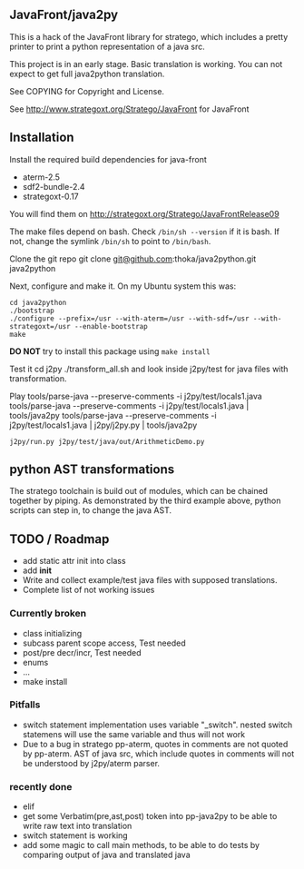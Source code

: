 ## JavaFront/java2py

This is a hack of the JavaFront library for stratego, which
includes a pretty printer to print a python representation of a java src.

This project is in an early stage. Basic translation is working.
You can not expect to get full java2python translation.

See COPYING for Copyright and License.

See http://www.strategoxt.org/Stratego/JavaFront for JavaFront
 
## Installation

Install the required build dependencies for java-front

- aterm-2.5
- sdf2-bundle-2.4
- strategoxt-0.17 

You will find them on http://strategoxt.org/Stratego/JavaFrontRelease09

The make files depend on bash. Check `/bin/sh --version`
if it is bash. If not, change the symlink  `/bin/sh` to point to `/bin/bash`.

Clone the git repo
    git clone git@github.com:thoka/java2python.git java2python

Next, configure and make it. 
On my Ubuntu system this was:

    cd java2python
    ./bootstrap
    ./configure --prefix=/usr --with-aterm=/usr --with-sdf=/usr --with-strategoxt=/usr --enable-bootstrap
    make

__DO NOT__ try to install this package using `make install` 

Test it
   cd j2py
   ./transform_all.sh
and look inside j2py/test for java files with transformation.
   

Play
    tools/parse-java --preserve-comments -i j2py/test/locals1.java
    tools/parse-java --preserve-comments -i j2py/test/locals1.java | tools/java2py
    tools/parse-java --preserve-comments -i j2py/test/locals1.java | j2py/j2py.py | tools/java2py

    j2py/run.py j2py/test/java/out/ArithmeticDemo.py
    
## python AST transformations

The stratego toolchain is build out of modules, which can be chained together by piping.
As demonstrated by the third example above, python scripts can step in, to change the java AST.
   
## TODO / Roadmap

- add static attr init into class
- add __init__
- Write and collect example/test java files with supposed translations.
- Complete list of not working issues

### Currently broken
 
- class initializing
- subcass parent scope access,  Test needed
- post/pre decr/incr, Test needed
- enums
- ...
- make install
 
### Pitfalls

- switch statement implementation uses variable "_switch". 
  nested switch statemens will use the same variable and thus will not work
- Due to a bug in stratego pp-aterm, quotes in comments are not quoted by pp-aterm.
  AST of java src, which include quotes in comments will not be understood by j2py/aterm parser.
  
### recently done

- elif 
- get some Verbatim(pre,ast,post) token into pp-java2py to be able to write raw text into translation
- switch statement is working
- add some magic to call main methods, to be able to do tests by comparing output of java and translated java 
  
  
